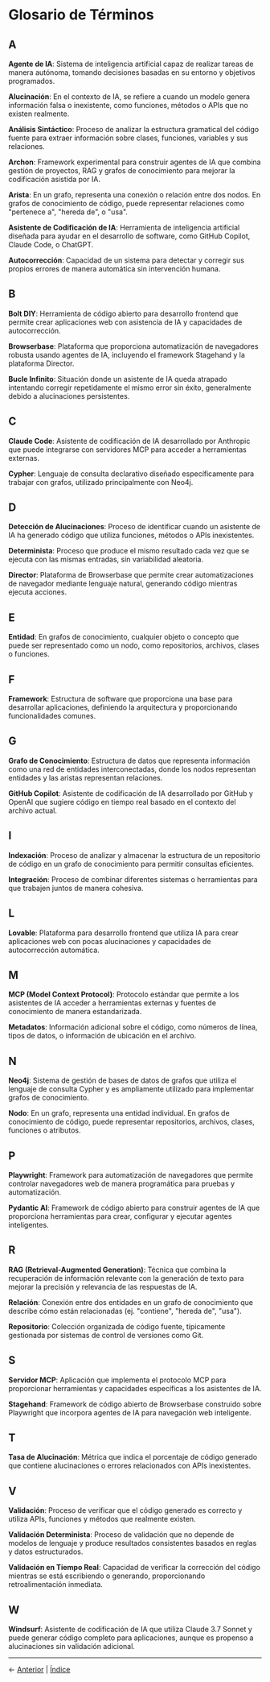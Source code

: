 # Glosario de Términos

## A

**Agente de IA**: Sistema de inteligencia artificial capaz de realizar tareas de manera autónoma, tomando decisiones basadas en su entorno y objetivos programados.

**Alucinación**: En el contexto de IA, se refiere a cuando un modelo genera información falsa o inexistente, como funciones, métodos o APIs que no existen realmente.

**Análisis Sintáctico**: Proceso de analizar la estructura gramatical del código fuente para extraer información sobre clases, funciones, variables y sus relaciones.

**Archon**: Framework experimental para construir agentes de IA que combina gestión de proyectos, RAG y grafos de conocimiento para mejorar la codificación asistida por IA.

**Arista**: En un grafo, representa una conexión o relación entre dos nodos. En grafos de conocimiento de código, puede representar relaciones como "pertenece a", "hereda de", o "usa".

**Asistente de Codificación de IA**: Herramienta de inteligencia artificial diseñada para ayudar en el desarrollo de software, como GitHub Copilot, Claude Code, o ChatGPT.

**Autocorrección**: Capacidad de un sistema para detectar y corregir sus propios errores de manera automática sin intervención humana.

## B

**Bolt DIY**: Herramienta de código abierto para desarrollo frontend que permite crear aplicaciones web con asistencia de IA y capacidades de autocorrección.

**Browserbase**: Plataforma que proporciona automatización de navegadores robusta usando agentes de IA, incluyendo el framework Stagehand y la plataforma Director.

**Bucle Infinito**: Situación donde un asistente de IA queda atrapado intentando corregir repetidamente el mismo error sin éxito, generalmente debido a alucinaciones persistentes.

## C

**Claude Code**: Asistente de codificación de IA desarrollado por Anthropic que puede integrarse con servidores MCP para acceder a herramientas externas.

**Cypher**: Lenguaje de consulta declarativo diseñado específicamente para trabajar con grafos, utilizado principalmente con Neo4j.

## D

**Detección de Alucinaciones**: Proceso de identificar cuando un asistente de IA ha generado código que utiliza funciones, métodos o APIs inexistentes.

**Determinista**: Proceso que produce el mismo resultado cada vez que se ejecuta con las mismas entradas, sin variabilidad aleatoria.

**Director**: Plataforma de Browserbase que permite crear automatizaciones de navegador mediante lenguaje natural, generando código mientras ejecuta acciones.

## E

**Entidad**: En grafos de conocimiento, cualquier objeto o concepto que puede ser representado como un nodo, como repositorios, archivos, clases o funciones.

## F

**Framework**: Estructura de software que proporciona una base para desarrollar aplicaciones, definiendo la arquitectura y proporcionando funcionalidades comunes.

## G

**Grafo de Conocimiento**: Estructura de datos que representa información como una red de entidades interconectadas, donde los nodos representan entidades y las aristas representan relaciones.

**GitHub Copilot**: Asistente de codificación de IA desarrollado por GitHub y OpenAI que sugiere código en tiempo real basado en el contexto del archivo actual.

## I

**Indexación**: Proceso de analizar y almacenar la estructura de un repositorio de código en un grafo de conocimiento para permitir consultas eficientes.

**Integración**: Proceso de combinar diferentes sistemas o herramientas para que trabajen juntos de manera cohesiva.

## L

**Lovable**: Plataforma para desarrollo frontend que utiliza IA para crear aplicaciones web con pocas alucinaciones y capacidades de autocorrección automática.

## M

**MCP (Model Context Protocol)**: Protocolo estándar que permite a los asistentes de IA acceder a herramientas externas y fuentes de conocimiento de manera estandarizada.

**Metadatos**: Información adicional sobre el código, como números de línea, tipos de datos, o información de ubicación en el archivo.

## N

**Neo4j**: Sistema de gestión de bases de datos de grafos que utiliza el lenguaje de consulta Cypher y es ampliamente utilizado para implementar grafos de conocimiento.

**Nodo**: En un grafo, representa una entidad individual. En grafos de conocimiento de código, puede representar repositorios, archivos, clases, funciones o atributos.

## P

**Playwright**: Framework para automatización de navegadores que permite controlar navegadores web de manera programática para pruebas y automatización.

**Pydantic AI**: Framework de código abierto para construir agentes de IA que proporciona herramientas para crear, configurar y ejecutar agentes inteligentes.

## R

**RAG (Retrieval-Augmented Generation)**: Técnica que combina la recuperación de información relevante con la generación de texto para mejorar la precisión y relevancia de las respuestas de IA.

**Relación**: Conexión entre dos entidades en un grafo de conocimiento que describe cómo están relacionadas (ej. "contiene", "hereda de", "usa").

**Repositorio**: Colección organizada de código fuente, típicamente gestionada por sistemas de control de versiones como Git.

## S

**Servidor MCP**: Aplicación que implementa el protocolo MCP para proporcionar herramientas y capacidades específicas a los asistentes de IA.

**Stagehand**: Framework de código abierto de Browserbase construido sobre Playwright que incorpora agentes de IA para navegación web inteligente.

## T

**Tasa de Alucinación**: Métrica que indica el porcentaje de código generado que contiene alucinaciones o errores relacionados con APIs inexistentes.

## V

**Validación**: Proceso de verificar que el código generado es correcto y utiliza APIs, funciones y métodos que realmente existen.

**Validación Determinista**: Proceso de validación que no depende de modelos de lenguaje y produce resultados consistentes basados en reglas y datos estructurados.

**Validación en Tiempo Real**: Capacidad de verificar la corrección del código mientras se está escribiendo o generando, proporcionando retroalimentación inmediata.

## W

**Windsurf**: Asistente de codificación de IA que utiliza Claude 3.7 Sonnet y puede generar código completo para aplicaciones, aunque es propenso a alucinaciones sin validación adicional.

---
← [Anterior](ejercicios.md) | [Índice](README.md)

